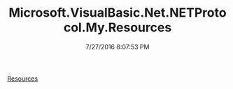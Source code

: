 ﻿---
title: Microsoft.VisualBasic.Net.NETProtocol.My.Resources
date: 7/27/2016 8:07:53 PM
---

[Resources](T-Microsoft.VisualBasic.Net.NETProtocol.My.Resources.Resources.html)
